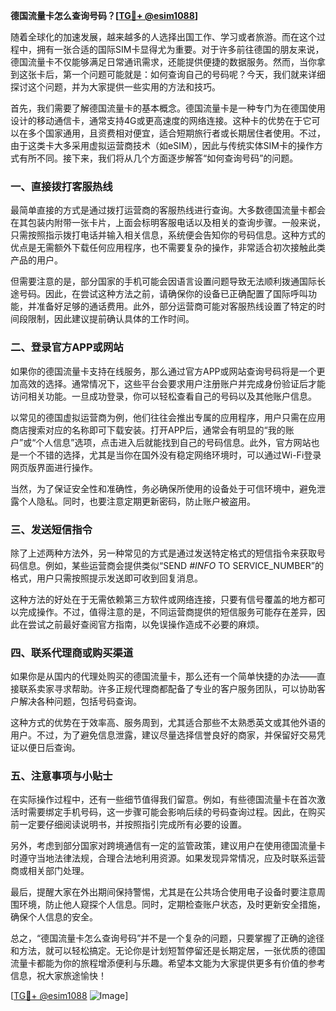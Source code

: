 **德国流量卡怎么查询号码？[[TG💪+ @esim1088](https://t.me/s/esim1088)]**

随着全球化的加速发展，越来越多的人选择出国工作、学习或者旅游。而在这个过程中，拥有一张合适的国际SIM卡显得尤为重要。对于许多前往德国的朋友来说，德国流量卡不仅能够满足日常通讯需求，还能提供便捷的数据服务。然而，当你拿到这张卡后，第一个问题可能就是：如何查询自己的号码呢？今天，我们就来详细探讨这个问题，并为大家提供一些实用的方法和技巧。

首先，我们需要了解德国流量卡的基本概念。德国流量卡是一种专门为在德国使用设计的移动通信卡，通常支持4G或更高速度的网络连接。这种卡的优势在于它可以在多个国家通用，且资费相对便宜，适合短期旅行者或长期居住者使用。不过，由于这类卡大多采用虚拟运营商技术（如eSIM），因此与传统实体SIM卡的操作方式有所不同。接下来，我们将从几个方面逐步解答“如何查询号码”的问题。

### **一、直接拨打客服热线**
最简单直接的方式是通过拨打运营商的客服热线进行查询。大多数德国流量卡都会在其包装内附带一张卡片，上面会标明客服电话以及相关的查询步骤。一般来说，只需按照指示拨打电话并输入相关信息，系统便会告知你的号码信息。这种方式的优点是无需额外下载任何应用程序，也不需要复杂的操作，非常适合初次接触此类产品的用户。

但需要注意的是，部分国家的手机可能会因语言设置问题导致无法顺利拨通国际长途号码。因此，在尝试这种方法之前，请确保你的设备已正确配置了国际呼叫功能，并准备好足够的通话费用。此外，部分运营商可能对客服热线设置了特定的时间段限制，因此建议提前确认具体的工作时间。

### **二、登录官方APP或网站**
如果你的德国流量卡支持在线服务，那么通过官方APP或网站查询号码将是一个更加高效的选择。通常情况下，这些平台会要求用户注册账户并完成身份验证后才能访问相关功能。一旦成功登录，你可以轻松查看自己的号码以及其他账户信息。

以常见的德国虚拟运营商为例，他们往往会推出专属的应用程序，用户只需在应用商店搜索对应的名称即可下载安装。打开APP后，通常会有明显的“我的账户”或“个人信息”选项，点击进入后就能找到自己的号码信息。此外，官方网站也是一个不错的选择，尤其是当你在国外没有稳定网络环境时，可以通过Wi-Fi登录网页版界面进行操作。

当然，为了保证安全性和准确性，务必确保所使用的设备处于可信环境中，避免泄露个人隐私。同时，也要注意定期更新密码，防止账户被盗用。

### **三、发送短信指令**
除了上述两种方法外，另一种常见的方式是通过发送特定格式的短信指令来获取号码信息。例如，某些运营商会提供类似“SEND *#INFO* TO SERVICE_NUMBER”的格式，用户只需按照提示发送即可收到回复消息。

这种方法的好处在于无需依赖第三方软件或网络连接，只要有信号覆盖的地方都可以完成操作。不过，值得注意的是，不同运营商提供的短信服务可能存在差异，因此在尝试之前最好查阅官方指南，以免误操作造成不必要的麻烦。

### **四、联系代理商或购买渠道**
如果你是从国内的代理处购买的德国流量卡，那么还有一个简单快捷的办法——直接联系卖家寻求帮助。许多正规代理商都配备了专业的客户服务团队，可以协助客户解决各种问题，包括号码查询。

这种方式的优势在于效率高、服务周到，尤其适合那些不太熟悉英文或其他外语的用户。不过，为了避免信息泄露，建议尽量选择信誉良好的商家，并保留好交易凭证以便日后查询。

### **五、注意事项与小贴士**
在实际操作过程中，还有一些细节值得我们留意。例如，有些德国流量卡在首次激活时需要绑定手机号码，这一步骤可能会影响后续的号码查询过程。因此，在购买前一定要仔细阅读说明书，并按照指引完成所有必要的设置。

另外，考虑到部分国家对跨境通信有一定的监管政策，建议用户在使用德国流量卡时遵守当地法律法规，合理合法地利用资源。如果发现异常情况，应及时联系运营商或相关部门处理。

最后，提醒大家在外出期间保持警惕，尤其是在公共场合使用电子设备时要注意周围环境，防止他人窥探个人信息。同时，定期检查账户状态，及时更新安全措施，确保个人信息的安全。

总之，“德国流量卡怎么查询号码”并不是一个复杂的问题，只要掌握了正确的途径和方法，就可以轻松搞定。无论你是计划短暂停留还是长期定居，一张优质的德国流量卡都能为你的旅程增添便利与乐趣。希望本文能为大家提供更多有价值的参考信息，祝大家旅途愉快！

[[TG💪+ @esim1088](https://t.me/s/esim1088) ![Image](https://i.postimg.cc/4NQfJmqS/Snipaste-2025-05-13-00-14-12.png)]